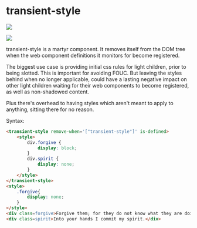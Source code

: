 # transient-style

<a href="https://nodei.co/npm/transient-style/"><img src="https://nodei.co/npm/transient-style.png"></a>

<img src="https://badgen.net/bundlephobia/minzip/transient-style">

transient-style is a martyr component.  It removes itself from the DOM tree when the web component definitions it monitors for become registered. 

The biggest use case is providing initial css rules for light children, prior to being slotted.  This is important for avoiding FOUC.  But leaving the styles behind when no longer applicable, could have a lasting negative impact on other light children waiting for their web components to become registered, as well as non-shadowed content.

Plus there's overhead to having styles which aren't meant to apply to anything, sitting there for no reason.

Syntax:

```html
<transient-style remove-when='["transient-style"]' is-defined>
    <style>
        div.forgive {
            display: block;
        }
        div.spirit {
            display: none;
        }
    </style>
</transient-style>
<style>
    .forgive{
        display: none;
    }
</style>
<div class=forgive>Forgive them; for they do not know what they are doing.</div>
<div class=spirit>Into your hands I commit my spirit.</div>
```

